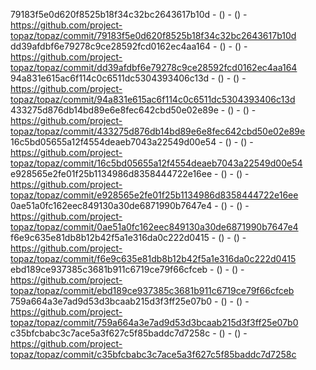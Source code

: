 79183f5e0d620f8525b18f34c32bc2643617b10d -  () -  () - https://github.com/project-topaz/topaz/commit/79183f5e0d620f8525b18f34c32bc2643617b10d
dd39afdbf6e79278c9ce28592fcd0162ec4aa164 -  () -  () - https://github.com/project-topaz/topaz/commit/dd39afdbf6e79278c9ce28592fcd0162ec4aa164
94a831e615ac6f114c0c6511dc5304393406c13d -  () -  () - https://github.com/project-topaz/topaz/commit/94a831e615ac6f114c0c6511dc5304393406c13d
433275d876db14bd89e6e8fec642cbd50e02e89e -  () -  () - https://github.com/project-topaz/topaz/commit/433275d876db14bd89e6e8fec642cbd50e02e89e
16c5bd05655a12f4554deaeb7043a22549d00e54 -  () -  () - https://github.com/project-topaz/topaz/commit/16c5bd05655a12f4554deaeb7043a22549d00e54
e928565e2fe01f25b1134986d8358444722e16ee -  () -  () - https://github.com/project-topaz/topaz/commit/e928565e2fe01f25b1134986d8358444722e16ee
0ae51a0fc162eec849130a30de6871990b7647e4 -  () -  () - https://github.com/project-topaz/topaz/commit/0ae51a0fc162eec849130a30de6871990b7647e4
f6e9c635e81db8b12b42f5a1e316da0c222d0415 -  () -  () - https://github.com/project-topaz/topaz/commit/f6e9c635e81db8b12b42f5a1e316da0c222d0415
ebd189ce937385c3681b911c6719ce79f66cfceb -  () -  () - https://github.com/project-topaz/topaz/commit/ebd189ce937385c3681b911c6719ce79f66cfceb
759a664a3e7ad9d53d3bcaab215d3f3ff25e07b0 -  () -  () - https://github.com/project-topaz/topaz/commit/759a664a3e7ad9d53d3bcaab215d3f3ff25e07b0
c35bfcbabc3c7ace5a3f627c5f85baddc7d7258c -  () -  () - https://github.com/project-topaz/topaz/commit/c35bfcbabc3c7ace5a3f627c5f85baddc7d7258c

